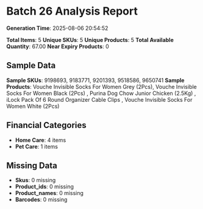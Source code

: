 # Batch 26 Analysis Report

**Generation Time**: 2025-08-06 20:54:52

**Total Items**: 5
**Unique SKUs**: 5
**Unique Products**: 5
**Total Available Quantity**: 67.00
**Near Expiry Products**: 0

## Sample Data
**Sample SKUs**: 9198693, 9183771, 9201393, 9518586, 9650741
**Sample Products**: Vouche Invisible Socks For Women Grey (2Pcs), Vouche Invisible Socks For Women Black (2Pcs) , Purina Dog Chow Junior Chicken (2.5Kg) , iLock Pack Of 6 Round Organizer Cable Clips , Vouche Invisible Socks For Women White (2Pcs)

## Financial Categories
- **Home Care**: 4 items
- **Pet Care**: 1 items

## Missing Data
- **Skus**: 0 missing
- **Product_ids**: 0 missing
- **Product_names**: 0 missing
- **Barcodes**: 0 missing
